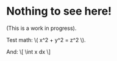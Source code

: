 # Nothing to see here!

(This is a work in progress).


Test math: \\( x^2 + y^2 = z^2 \\).

And: \\[ \int x dx \\]
